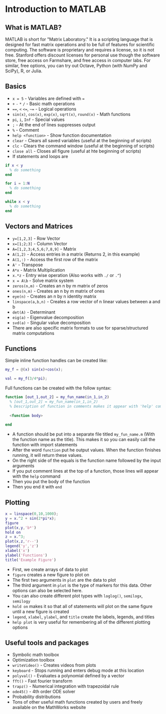 # Introduction to MATLAB

## What is MATLAB?
MATLAB is short for "Matrix Laboratory." It is a scripting language that is designed for fast matrix operations and to be full of features for scientific computing. The software is proprietary and requires a license, so it is not free. Stanford offers discount licenses for personal use though the software store, free access on Farmshare, and free access in computer labs. For similar, free options, you can try out Octave, Python (with NumPy and SciPy), R, or Julia.

## Basics
* `x = 5` - Variables are defined with `=`
* `+` `-` `*` `/` - Basic math operations
* `==`, `<` `<=`, `~=` - Logical operations
* `sin(x)`, `cos(x)`, `exp(x)`, `sqrt(x)`, `round(x)` - Math functions
* `pi`, `i`, `Inf` - Special values
* `;` - At the end of lines suppresses output
* `%` - Comment
* `help <function>` - Show function documentation
* `clear` - Clears all saved variables (useful at the beginning of scripts)
* `clc` - Clears the command window (useful at the beginning of scripts)
* `close all` - Closes all figure (useful at hte beginning of scripts)
* If statements and loops are 
```matlab
if x < y
  % do something
end

for i = 1:N
  % do something
end

while x < y
  % do something
end
```

## Vectors and Matrices
* `y=[1,2,3]` - Row Vector
* `x=[1;2;3]` - Column Vector
* `A=[1,2,3;4,5,6;7,8,9]` - Matrix
* `A(1,2)` - Access entries in a matrix (Returns 2, in this example)
* `A(1,:)` - Access the first row of the matrix
* `A'` - Transpose
* `A*x` - Matrix Multiplication
* `x.*z` - Entry wise operation (Also works with `./` or `.^`)
* `x = A\b` - Solve matrix system
* `zeros(n,m)` - Creates an n by m matrix of zeros
* `ones(n,m)` - Creates an n by m matrix of ones
* `eye(n)` - Creates an n by n identity matrix
* `linspace(a,b,n)` - Creates a row vector of n linear values between a and b
* `det(A)` - Determinant
* `eig(a)` - Eigenvalue decomposition
* `svd(a)` - Singular value decomposition
* There are also specific matrix formats to use for sparse/structured matrix computations

## Functions
Simple inline function handles can be created like:
```matlab
my_f = @(x) sin(x)+cos(x);

val = my_f(3/4*pi);
```

Full functions can be created with the follow syntax:
```matlab
function [out_1,out_2] = my_fun_name(in_1,in_2)
  % [out_1,out_2] = my_fun_name(in_1,in_2)
  % Description of function in comments makes it appear with 'help' command
  
  <function body>
  
end
```
* A function should be put into a separate file titled `my_fun_name.m` (With the function name as the title). This makes it so you can easily call the function with import statements
* After the word `function` put he output values. When the function finishes running, it will return these values.
* On the right side of the equals is the function name followed by the input arguments
* If you put comment lines at the top of a function, those lines will appear with the `help` command
* Then you put the body of the function 
* Then you end it with `end`

## Plotting
```matlab
x = linspace(0,10,1000);
y = x.^2 + sin(2*pi*x);
figure
plot(x,y,'b*')
hold on
z = x.^3;
plot(x,z,'r--')
legend('y','z')
xlabel('x')
ylabel('Functions')
title('Example Figure')
```
* First, we create arrays of data to plot
* `figure` creates a new figure to plot on
* The first two arguments in `plot` are the data to plot
* The third argument in `plot` is the type of markers for this data. Other options can also be selected here.
* You can also create different plot types with `loglog()`, `semilogx`, `semilogy`
* `hold on` makes it so that all of statements will plot on the same figure until a new figure is created
* `legend`, `xlabel`, `ylabel`, and `title` create the labels, legends, and titles
* `help plot` is very useful for remembering all of the different plotting options

## Useful tools and packages
* Symbolic math toolbox
* Optimization toolbox 
* `writeVideo()` - Creates videos from plots
* `keyboard` - Stops running and enters debug mode at this location
* `polyval()` - Evaluates a polynomial defined by a vector
* `fft()` - Fast fourier transform
* `trapz()` - Numerical integration with trapezoidal rule
* `ode45()` - 4th order ODE solver
* Probability distributions
* Tons of other useful math functions created by users and freely available on the MathWorks website
